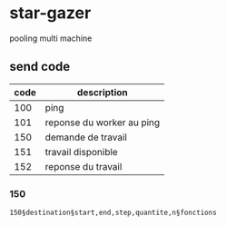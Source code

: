 # star-gazer
pooling multi machine


## send code

| code | description               |
| ---- | ------------------------- |
| 100  | ping                      |
| 101  | reponse du worker au ping |
| 150  | demande de travail        |
| 151  | travail disponible        |
| 152  | reponse du travail        |

### 150

```
150§destination§start,end,step,quantite,n§fonctions
```